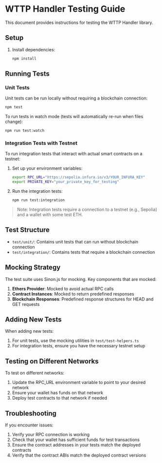 # WTTP Handler Testing Guide

This document provides instructions for testing the WTTP Handler library.

## Setup

1. Install dependencies:
   ```bash
   npm install
   ```

## Running Tests

### Unit Tests

Unit tests can be run locally without requiring a blockchain connection:

```bash
npm test
```

To run tests in watch mode (tests will automatically re-run when files change):

```bash
npm run test:watch
```

### Integration Tests with Testnet

To run integration tests that interact with actual smart contracts on a testnet:

1. Set up your environment variables:
   ```bash
   export RPC_URL="https://sepolia.infura.io/v3/YOUR_INFURA_KEY"
   export PRIVATE_KEY="your_private_key_for_testing"
   ```

2. Run the integration tests:
   ```bash
   npm run test:integration
   ```

> Note: Integration tests require a connection to a testnet (e.g., Sepolia) and a wallet with some test ETH.

## Test Structure

- `test/unit/`: Contains unit tests that can run without blockchain connection
- `test/integration/`: Contains tests that require a blockchain connection

## Mocking Strategy

The test suite uses Sinon.js for mocking. Key components that are mocked:

1. **Ethers Provider**: Mocked to avoid actual RPC calls
2. **Contract Instances**: Mocked to return predefined responses
3. **Blockchain Responses**: Predefined response structures for HEAD and GET requests

## Adding New Tests

When adding new tests:

1. For unit tests, use the mocking utilities in `test/test-helpers.ts`
2. For integration tests, ensure you have the necessary testnet setup

## Testing on Different Networks

To test on different networks:

1. Update the RPC_URL environment variable to point to your desired network
2. Ensure your wallet has funds on that network
3. Deploy test contracts to that network if needed

## Troubleshooting

If you encounter issues:

1. Verify your RPC connection is working
2. Check that your wallet has sufficient funds for test transactions
3. Ensure the contract addresses in your tests match the deployed contracts
4. Verify that the contract ABIs match the deployed contract versions